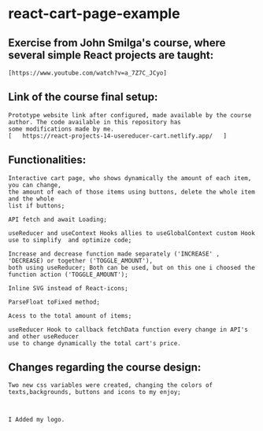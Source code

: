 # react-cart-page-example







## Exercise from John Smilga's course, where several simple React projects are taught:
    [https://www.youtube.com/watch?v=a_7Z7C_JCyo]



## Link of the course final setup:
    Prototype website link after configured, made available by the course author. The code available in this repository has 
    some modifications made by me.
    [   https://react-projects-14-usereducer-cart.netlify.app/   ]

## Functionalities:
    Interactive cart page, who shows dynamically the amount of each item, you can change, 
    the amount of each of those items using buttons, delete the whole item and the whole 
    list if buttons;
    
    API fetch and await Loading;
    
    useReducer and useContext Hooks allies to useGlobalContext custom Hook use to simplify  and optimize code;

    Increase and decrease function made separately ('INCREASE' , 'DECREASE) or together ('TOGGLE_AMOUNT'), 
    both using useReducer; Both can be used, but on this one i choosed the function action ('TOGGLE_AMOUNT');

    Inline SVG instead of React-icons;

    ParseFloat toFixed method;

    Acess to the total amount of items;

    useReducer Hook to callback fetchData function every change in API's and other useReducer
    use to change dynamically the total cart's price.



## Changes regarding the course design:

    Two new css variables were created, changing the colors of texts,backgrounds, buttons and icons to my enjoy;

   

    I Added my logo.
